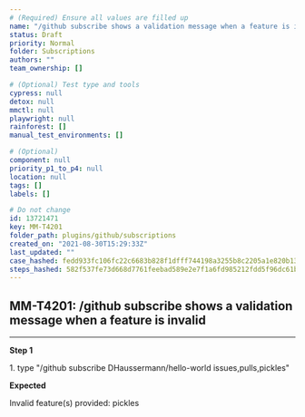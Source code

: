 ```yaml
---
# (Required) Ensure all values are filled up
name: "/github subscribe shows a validation message when a feature is invalid"
status: Draft
priority: Normal
folder: Subscriptions
authors: ""
team_ownership: []

# (Optional) Test type and tools
cypress: null
detox: null
mmctl: null
playwright: null
rainforest: []
manual_test_environments: []

# (Optional)
component: null
priority_p1_to_p4: null
location: null
tags: []
labels: []

# Do not change
id: 13721471
key: MM-T4201
folder_path: plugins/github/subscriptions
created_on: "2021-08-30T15:29:33Z"
last_updated: ""
case_hashed: fedd933fc106fc22c6683b828f1dfff744198a3255b8c2205a1e820b13a1c2bc8724000a68976a7ca3f7e28d7c151074
steps_hashed: 582f537fe73d668d7761feebad589e2e7f1a6fd985212fdd5f96dc61b297f63fea8ddbb8b9c40078522731866b99e9eb
---
```


## MM-T4201: /github subscribe shows a validation message when a feature is invalid

---

**Step 1**

1\. type "/github subscribe DHaussermann/hello-world issues,pulls,pickles"

**Expected**

Invalid feature(s) provided: pickles
